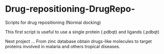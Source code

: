 # Drug-repositioning-DrugRepo-
Scripts for drug repositioning (Normal docking)

This first script is useful to use a single protein (.pdbqt) and ligands (.pdbqt)

Next project ... From zinc database obtain drugs-like molecules to target proteins involved in malaria and others tropical diseases.
